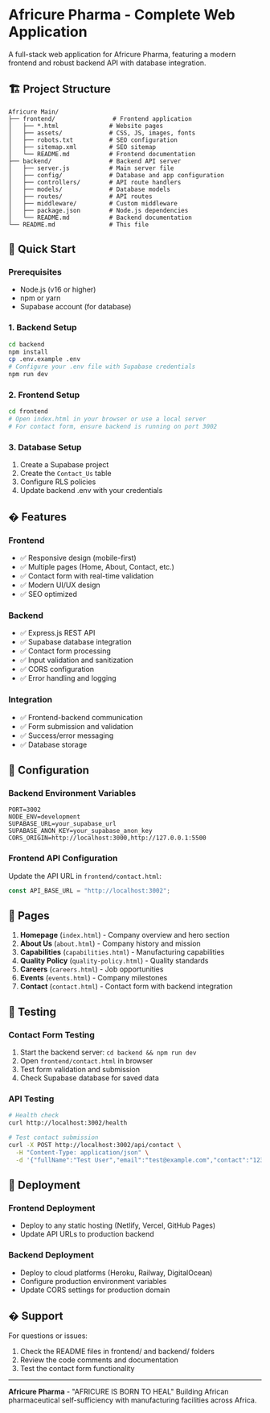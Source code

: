 # Africure Pharma - Complete Web Application

A full-stack web application for Africure Pharma, featuring a modern frontend and robust backend API with database integration.

## 🏗️ Project Structure

```
Africure Main/
├── frontend/                # Frontend application
│   ├── *.html              # Website pages
│   ├── assets/             # CSS, JS, images, fonts
│   ├── robots.txt          # SEO configuration
│   ├── sitemap.xml         # SEO sitemap
│   └── README.md           # Frontend documentation
├── backend/                # Backend API server
│   ├── server.js           # Main server file
│   ├── config/             # Database and app configuration
│   ├── controllers/        # API route handlers
│   ├── models/             # Database models
│   ├── routes/             # API routes
│   ├── middleware/         # Custom middleware
│   ├── package.json        # Node.js dependencies
│   └── README.md           # Backend documentation
└── README.md               # This file
```

## 🚀 Quick Start

### Prerequisites

- Node.js (v16 or higher)
- npm or yarn
- Supabase account (for database)

### 1. Backend Setup

```bash
cd backend
npm install
cp .env.example .env
# Configure your .env file with Supabase credentials
npm run dev
```

### 2. Frontend Setup

```bash
cd frontend
# Open index.html in your browser or use a local server
# For contact form, ensure backend is running on port 3002
```

### 3. Database Setup

1. Create a Supabase project
2. Create the `Contact_Us` table
3. Configure RLS policies
4. Update backend .env with your credentials

## � Features

### Frontend

- ✅ Responsive design (mobile-first)
- ✅ Multiple pages (Home, About, Contact, etc.)
- ✅ Contact form with real-time validation
- ✅ Modern UI/UX design
- ✅ SEO optimized

### Backend

- ✅ Express.js REST API
- ✅ Supabase database integration
- ✅ Contact form processing
- ✅ Input validation and sanitization
- ✅ CORS configuration
- ✅ Error handling and logging

### Integration

- ✅ Frontend-backend communication
- ✅ Form submission and validation
- ✅ Success/error messaging
- ✅ Database storage

## 🔧 Configuration

### Backend Environment Variables

```env
PORT=3002
NODE_ENV=development
SUPABASE_URL=your_supabase_url
SUPABASE_ANON_KEY=your_supabase_anon_key
CORS_ORIGIN=http://localhost:3000,http://127.0.0.1:5500
```

### Frontend API Configuration

Update the API URL in `frontend/contact.html`:

```javascript
const API_BASE_URL = "http://localhost:3002";
```

## 📱 Pages

1. **Homepage** (`index.html`) - Company overview and hero section
2. **About Us** (`about.html`) - Company history and mission
3. **Capabilities** (`capabilities.html`) - Manufacturing capabilities
4. **Quality Policy** (`quality-policy.html`) - Quality standards
5. **Careers** (`careers.html`) - Job opportunities
6. **Events** (`events.html`) - Company milestones
7. **Contact** (`contact.html`) - Contact form with backend integration

## 🧪 Testing

### Contact Form Testing

1. Start the backend server: `cd backend && npm run dev`
2. Open `frontend/contact.html` in browser
3. Test form validation and submission
4. Check Supabase database for saved data

### API Testing

```bash
# Health check
curl http://localhost:3002/health

# Test contact submission
curl -X POST http://localhost:3002/api/contact \
  -H "Content-Type: application/json" \
  -d '{"fullName":"Test User","email":"test@example.com","contact":"1234567890","message":"Test message"}'
```

## 🚀 Deployment

### Frontend Deployment

- Deploy to any static hosting (Netlify, Vercel, GitHub Pages)
- Update API URLs to production backend

### Backend Deployment

- Deploy to cloud platforms (Heroku, Railway, DigitalOcean)
- Configure production environment variables
- Update CORS settings for production domain

## � Support

For questions or issues:

1. Check the README files in frontend/ and backend/ folders
2. Review the code comments and documentation
3. Test the contact form functionality

---

**Africure Pharma** - "AFRICURE IS BORN TO HEAL"
Building African pharmaceutical self-sufficiency with manufacturing facilities across Africa.
